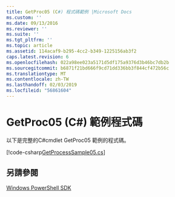 ```yaml
---
title: GetProc05 (C#) 程式碼範例 |Microsoft Docs
ms.custom: ''
ms.date: 09/13/2016
ms.reviewer: ''
ms.suite: ''
ms.tgt_pltfrm: ''
ms.topic: article
ms.assetid: 114acaf9-b295-4cc2-b349-1225156ab3f2
caps.latest.revision: 6
ms.openlocfilehash: 022a98ee023a5171d5df175a9376d3b46bc7db2b
ms.sourcegitcommit: b6871f21bd666f9cd71dd336bb3f844cf472b56c
ms.translationtype: MT
ms.contentlocale: zh-TW
ms.lasthandoff: 02/03/2019
ms.locfileid: "56861604"
---
```

# <a name="getproc05-c-sample-code"></a>GetProc05 (C#) 範例程式碼

以下是完整的C#cmdlet GetProc05 範例的程式碼。

[!code-csharp[GetProcessSample05.cs](../../powershell-sdk-samples/SDK-2.0/csharp/GetProcessSample05/GetProcessSample05.cs#L11-L411 "GetProcessSample05.cs")]

## <a name="see-also"></a>另請參閱

[Windows PowerShell SDK](../windows-powershell-reference.md)
